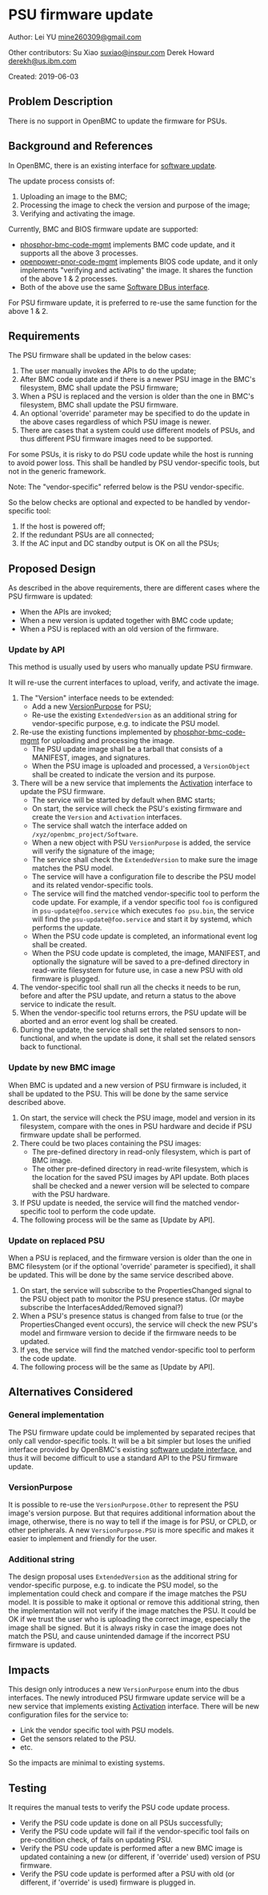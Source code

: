 # PSU firmware update

Author: Lei YU <mine260309@gmail.com> <LeiYU>

Other contributors: Su Xiao <suxiao@inspur.com> Derek Howard <derekh@us.ibm.com>

Created: 2019-06-03

## Problem Description

There is no support in OpenBMC to update the firmware for PSUs.

## Background and References

In OpenBMC, there is an existing interface for [software update][1].

The update process consists of:

1. Uploading an image to the BMC;
2. Processing the image to check the version and purpose of the image;
3. Verifying and activating the image.

Currently, BMC and BIOS firmware update are supported:

- [phosphor-bmc-code-mgmt][2] implements BMC code update, and it supports all
  the above 3 processes.
- [openpower-pnor-code-mgmt][3] implements BIOS code update, and it only
  implements "verifying and activating" the image. It shares the function of the
  above 1 & 2 processes.
- Both of the above use the same [Software DBus interface][1].

For PSU firmware update, it is preferred to re-use the same function for the
above 1 & 2.

## Requirements

The PSU firmware shall be updated in the below cases:

1. The user manually invokes the APIs to do the update;
2. After BMC code update and if there is a newer PSU image in the BMC's
   filesystem, BMC shall update the PSU firmware;
3. When a PSU is replaced and the version is older than the one in BMC's
   filesystem, BMC shall update the PSU firmware.
4. An optional 'override' parameter may be specified to do the update
   in the above cases regardless of which PSU image is newer.
5. There are cases that a system could use different models of PSUs, and thus
   different PSU firmware images need to be supported.

For some PSUs, it is risky to do PSU code update while the host is running to
avoid power loss. This shall be handled by PSU vendor-specific tools, but not in
the generic framework.

Note: The "vendor-specific" referred below is the PSU vendor-specific.

So the below checks are optional and expected to be handled by vendor-specific
tool:

1. If the host is powered off;
2. If the redundant PSUs are all connected;
3. If the AC input and DC standby output is OK on all the PSUs;

## Proposed Design

As described in the above requirements, there are different cases where the PSU
firmware is updated:

- When the APIs are invoked;
- When a new version is updated together with BMC code update;
- When a PSU is replaced with an old version of the firmware.

### Update by API

This method is usually used by users who manually update PSU firmware.

It will re-use the current interfaces to upload, verify, and activate the image.

1. The "Version" interface needs to be extended:
   - Add a new [VersionPurpose][4] for PSU;
   - Re-use the existing `ExtendedVersion` as an additional string for
     vendor-specific purpose, e.g. to indicate the PSU model.
2. Re-use the existing functions implemented by [phosphor-bmc-code-mgmt][2] for
   uploading and processing the image.
   - The PSU update image shall be a tarball that consists of a MANIFEST,
     images, and signatures.
   - When the PSU image is uploaded and processed, a `VersionObject` shall be
     created to indicate the version and its purpose.
3. There will be a new service that implements the [Activation][5] interface to
   update the PSU firmware.
   - The service will be started by default when BMC starts;
   - On start, the service will check the PSU's existing firmware and create the
     `Version` and `Activation` interfaces.
   - The service shall watch the interface added on
     `/xyz/openbmc_project/Software`.
   - When a new object with PSU `VersionPurpose` is added, the service will
     verify the signature of the image;
   - The service shall check the `ExtendedVersion` to make sure the image
     matches the PSU model.
   - The service will have a configuration file to describe the PSU model and
     its related vendor-specific tools.
   - The service will find the matched vendor-specific tool to perform the code
     update. For example, if a vendor specific tool `foo` is configured in
     `psu-update@foo.service` which executes `foo psu.bin`, the service will
     find the `psu-update@foo.service` and start it by systemd, which performs
     the update.
   - When the PSU code update is completed, an informational event log shall be
     created.
   - When the PSU code update is completed, the image, MANIFEST, and optionally
     the signature will be saved to a pre-defined directory in read-write
     filesystem for future use, in case a new PSU with old firmware is plugged.
4. The vendor-specific tool shall run all the checks it needs to be run, before
   and after the PSU update, and return a status to the above service to
   indicate the result.
5. When the vendor-specific tool returns errors, the PSU update will be aborted
   and an error event log shall be created.
6. During the update, the service shall set the related sensors to
   non-functional, and when the update is done, it shall set the related sensors
   back to functional.

### Update by new BMC image

When BMC is updated and a new version of PSU firmware is included, it shall be
updated to the PSU. This will be done by the same service described above.

1. On start, the service will check the PSU image, model and version in its
   filesystem, compare with the ones in PSU hardware and decide if PSU firmware
   update shall be performed.
2. There could be two places containing the PSU images:
   - The pre-defined directory in read-only filesystem, which is part of BMC
     image.
   - The other pre-defined directory in read-write filesystem, which is the
     location for the saved PSU images by API update. Both places shall be
     checked and a newer version will be selected to compare with the PSU
     hardware.
3. If PSU update is needed, the service will find the matched vendor-specific
   tool to perform the code update.
4. The following process will be the same as [Update by API].

### Update on replaced PSU

When a PSU is replaced, and the firmware version is older than the one in BMC
filesystem (or if the optional 'override' parameter is specified), it shall be
updated. This will be done by the same service described above.

1. On start, the service will subscribe to the PropertiesChanged signal to the
   PSU object path to monitor the PSU presence status. (Or maybe subscribe the
   InterfacesAdded/Removed signal?)
2. When a PSU's presence status is changed from false to true (or the
   PropertiesChanged event occurs), the service will check the new PSU's model
   and firmware version to decide if the firmware needs to be updated.
3. If yes, the service will find the matched vendor-specific tool to perform the
   code update.
4. The following process will be the same as [Update by API].

## Alternatives Considered

### General implementation

The PSU firmware update could be implemented by separated recipes that only call
vendor-specific tools. It will be a bit simpler but loses the unified interface
provided by OpenBMC's existing [software update interface][1], and thus it will
become difficult to use a standard API to the PSU firmware update.

### VersionPurpose

It is possible to re-use the `VersionPurpose.Other` to represent the PSU image's
version purpose. But that requires additional information about the image,
otherwise, there is no way to tell if the image is for PSU, or CPLD, or other
peripherals. A new `VersionPurpose.PSU` is more specific and makes it easier to
implement and friendly for the user.

### Additional string

The design proposal uses `ExtendedVersion` as the additional string for
vendor-specific purpose, e.g. to indicate the PSU model, so the implementation
could check and compare if the image matches the PSU model. It is possible to
make it optional or remove this additional string, then the implementation will
not verify if the image matches the PSU. It could be OK if we trust the user who
is uploading the correct image, especially the image shall be signed. But it is
always risky in case the image does not match the PSU, and cause unintended
damage if the incorrect PSU firmware is updated.

## Impacts

This design only introduces a new `VersionPurpose` enum into the dbus
interfaces. The newly introduced PSU firmware update service will be a new
service that implements existing [Activation][5] interface. There will be new
configuration files for the service to:

- Link the vendor specific tool with PSU models.
- Get the sensors related to the PSU.
- etc.

So the impacts are minimal to existing systems.

## Testing

It requires the manual tests to verify the PSU code update process.

- Verify the PSU code update is done on all PSUs successfully;
- Verify the PSU code update will fail if the vendor-specific tool fails on
  pre-condition check, of fails on updating PSU.
- Verify the PSU code update is performed after a new BMC image is updated
  containing a new (or different, if 'override' used) version of PSU firmware.
- Verify the PSU code update is performed after a PSU with old (or different,
  if 'override' is used) firmware is plugged in.

[1]: https://github.com/openbmc/phosphor-dbus-interfaces/tree/master/yaml/xyz/openbmc_project/Software
[2]: https://github.com/openbmc/phosphor-bmc-code-mgmt/
[3]: https://github.com/openbmc/openpower-pnor-code-mgmt/
[4]: https://github.com/openbmc/phosphor-dbus-interfaces/blob/57b878d048f929643276f1bf7fdf750abc4bde8b/xyz/openbmc_project/Software/Version.interface.yaml#L14
[5]: https://github.com/openbmc/phosphor-dbus-interfaces/blob/master/yaml/xyz/openbmc_project/Software/Activation.interface.yaml
